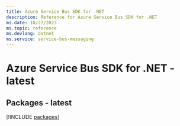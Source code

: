 ```yaml
---
title: Azure Service Bus SDK for .NET
description: Reference for Azure Service Bus SDK for .NET
ms.date: 10/27/2023
ms.topic: reference
ms.devlang: dotnet
ms.service: service-bus-messaging
---
```

# Azure Service Bus SDK for .NET - latest
## Packages - latest
[!INCLUDE [packages](service-bus-index.md)]